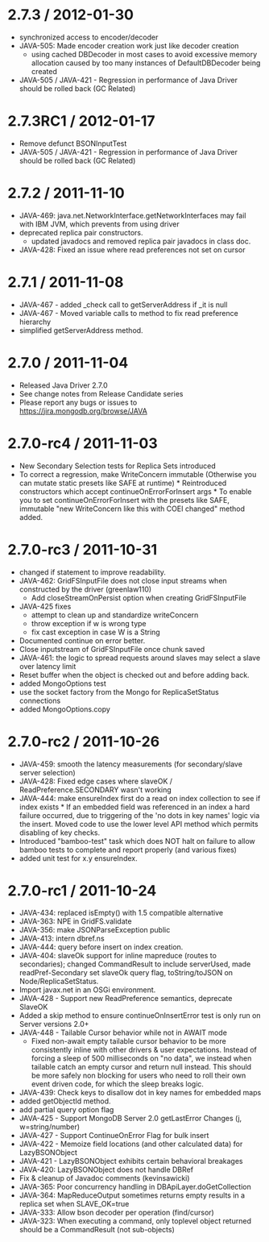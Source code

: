 
2.7.3 / 2012-01-30 
==================

  * synchronized access to encoder/decoder
  * JAVA-505: Made encoder creation work just like decoder creation
    + using cached DBDecoder in most cases to avoid excessive memory allocation caused by too many instances of DefaultDBDecoder being created
  * JAVA-505 / JAVA-421 - Regression in performance of Java Driver should be rolled back (GC Related)

2.7.3RC1 / 2012-01-17 
==================

  * Remove defunct BSONInputTest
  * JAVA-505 / JAVA-421 - Regression in performance of Java Driver should be rolled back (GC Related)

2.7.2 / 2011-11-10 
==================

  * JAVA-469: java.net.NetworkInterface.getNetworkInterfaces may fail with IBM JVM, which prevents from using driver
  * deprecated replica pair constructors. 
    - updated javadocs and removed replica pair javadocs in class doc.
  * JAVA-428: Fixed an issue where read preferences not set on cursor

2.7.1 / 2011-11-08 
==================

  * JAVA-467 - added _check call to getServerAddress if _it is null 
  * JAVA-467 - Moved variable calls to method to fix read preference hierarchy 
  * simplified getServerAddress method.

2.7.0 / 2011-11-04 
===================

 * Released Java Driver 2.7.0
 * See change notes from Release Candidate series
 * Please report any bugs or issues to https://jira.mongodb.org/browse/JAVA


2.7.0-rc4 / 2011-11-03 
=======================

  * New Secondary Selection tests for Replica Sets introduced
  * To correct a regression, make WriteConcern immutable (Otherwise you can mutate static presets like SAFE at runtime) * Reintroduced constructors which accept continueOnErrorForInsert args * To enable you to set continueOnErrorForInsert with the presets like SAFE, immutable "new WriteConcern like this with COEI changed" method added.

2.7.0-rc3 / 2011-10-31 
=======================

  * changed if statement to improve readability.
  * JAVA-462: GridFSInputFile does not close input streams when constructed by the driver (greenlaw110)
    - Add closeStreamOnPersist option when creating GridFSInputFile
  * JAVA-425 fixes
    - attempt to clean up and standardize writeConcern
    - throw exception if w is wrong type
    - fix cast exception in case W is a String
  * Documented continue on error better.
  * Close inputstream of GridFSInputFile once chunk saved
  * JAVA-461: the logic to spread requests around slaves may select a slave over latency limit
  * Reset buffer when the object is checked out and before adding back.
  * added MongoOptions test
  * use the socket factory from the Mongo for ReplicaSetStatus connections
  * added MongoOptions.copy

2.7.0-rc2 / 2011-10-26 
========================

  * JAVA-459: smooth the latency measurements (for secondary/slave server selection)
  * JAVA-428: Fixed edge cases where slaveOK / ReadPreference.SECONDARY wasn't working
  * JAVA-444: make ensureIndex first do a read on index collection to see if index exists * If an embedded field was referenced in an index a hard failure   occurred,  due to triggering of the 'no dots in key names' logic   via the insert.  Moved code to use the lower level API method which   permits disabling of key checks.
  * Introduced "bamboo-test" task which does NOT halt on failure to allow bamboo tests to complete and report properly (and various fixes)
  * added unit test for x.y ensureIndex.

2.7.0-rc1 / 2011-10-24 
=======================

  * JAVA-434: replaced isEmpty() with 1.5 compatible alternative
  * JAVA-363: NPE in GridFS.validate
  * JAVA-356: make JSONParseException public
  * JAVA-413: intern dbref.ns
  * JAVA-444: query before insert on index creation.
  * JAVA-404: slaveOk support for inline mapreduce (routes to secondaries); changed CommandResult to include serverUsed, made readPref-Secondary set slaveOk query flag, toString/toJSON on Node/ReplicaSetStatus.
  * Import javax.net in an OSGi environment.
  * JAVA-428 - Support new ReadPreference semantics, deprecate SlaveOK 
  * Added a skip method to ensure continueOnInsertError test is only run on Server versions 2.0+
  * JAVA-448 - Tailable Cursor behavior while not in AWAIT mode 
    + Fixed non-await empty tailable cursor behavior to be more consistently inline with other drivers & user expectations. Instead of forcing a sleep of 500 milliseconds on "no data", we instead when tailable catch an empty cursor and return null instead.  This should be more safely non blocking for users who need to roll their own event driven code, for which the sleep breaks logic.
  * JAVA-439: Check keys to disallow dot in key names for embedded maps
  * added getObjectId method.
  * add partial query option flag
  * JAVA-425 - Support MongoDB Server 2.0 getLastError Changes (j, w=string/number) 
  * JAVA-427 - Support ContinueOnError Flag for bulk insert 
  * JAVA-422 - Memoize field locations (and other calculated data) for LazyBSONObject
  * JAVA-421 - LazyBSONObject exhibits certain behavioral breakages
  * JAVA-420: LazyBSONObject does not handle DBRef
  * Fix & cleanup of  Javadoc comments (kevinsawicki)
  * JAVA-365: Poor concurrency handling in DBApiLayer.doGetCollection
  * JAVA-364: MapReduceOutput sometimes returns empty results in a replica set when SLAVE_OK=true
  * JAVA-333: Allow bson decoder per operation (find/cursor)
  * JAVA-323: When executing a command, only toplevel object returned should be a CommandResult (not sub-objects)

